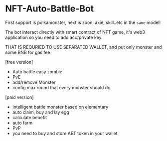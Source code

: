 # NFT-Auto-Battle-Bot

First support is polkamonster, next is zoon, axie, skill..etc in the `same` model!

The bot interact directly with smart contract of NFT game, it's web3 application so you need to add acc/private key. 

THAT IS REQURIED TO USE SEPARATED WALLET, and put only monster and some BNB for gas fee


[free version]
   - Auto battle easy zombie
   - PvE
   - add/remove Monster
   - config max round that every monster should do

[paid version]
   - intelligent battle monster based on elementary
   - auto claim, buy and lay egg
   - calculate benefit
   - auto farm
   - PvP
   - you need to buy and store ABT token in your wallet
